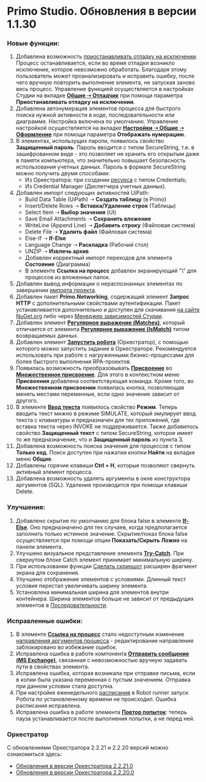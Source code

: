 # Primo Studio. Обновления в версии 1.1.30

### Новые функции:

1. Добавлена возможность [приостанавливать отладку на исключении](https://docs.primo-rpa.ru/primo-rpa/primo-studio/process/debug). Процесс останавливается, если во время отладки возникло исключение, которое невозможно обработать. Благодаря этому пользователь может проанализировать и исправить ошибку, после чего вручную повторить выполнение элемента, не запуская заново весь процесс. Управление функцией осуществляется в настройках Студии на вкладке [**Общие ➝ Отладчик**](https://docs.primo-rpa.ru/primo-rpa/primo-studio/settings#otladchik) при помощи параметра **Приостанавливать отладку на исключении**.
1. Добавлена автонумерация элементов процесса для быстрого поиска нужной активности в коде, последовательности или диаграмме. Настройка включена по умолчанию. Управление настройкой осуществляется на вкладке [**Настройки ➝ Общие ➝ Оформление**](https://docs.primo-rpa.ru/primo-rpa/primo-studio/settings#oformlenie) при помощи параметра **Отображать нумерацию**.
1. В элементах, использущих пароли, появилось свойство **Защищенный пароль**. Пароль вводится с типом SecureString, т.е. в зашифрованном виде - это позволяет не хранить его открытым даже в памяти компьютера, что значительно повышает безопасность использования учетных данных. Пароль в формате SecureString можно получить двумя способами:
    * Из Оркестратора: при создании [ресурса](https://docs.primo-rpa.ru/primo-rpa/orchestrator/basics/assets) с типом Credentials; 
    * Из Credential Manager (Диспетчера учетных данных).
1. Добавлен импорт следующих активностей UiPath:
   * Build Data Table (UiPath) ➝ **Создать таблицу** (в Primo) 
   * Insert/Delete Rows ➝ **Вставка/Удаление строк** (Таблицы)
   * Select Item ➝ **Выбор значения** (UI)
   * Save Email Attachments ➝ **Сохранить вложение**
   * WriteLine (Append Line) ➝ **Добавить строку** (Файловая система)
   * Delete File ➝ **Удалить файл** (Файловая система)
   * Else-If ➝ **If-Else**
   * Language Change ➝ **Раскладка** (Рабочий стол)
   * UNZIP ➝ **Извлечь архив**
   * Добавлен корректный импорт переходов для элемента **Состояние** (Диаграмма) 
   * В элементе **Ссылка на процесс** добавлен экранирующий "\\" для процессов из вложенных папок.
1. Добавлен вывод информации о нераспознанных элементах по завершении [импорта проекта](https://docs.primo-rpa.ru/primo-rpa/primo-studio/tools/import).
1. Добавлен пакет **Primo.Networking**, содержащий элемент **Запрос HTTP** с дополнительными свойствами аутентификации. Пакет устанавливается дополнительно и доступен для скачивания [на сайте NuGet.org](https://www.nuget.org/packages/Primo.Networking) либо через [Менеджер зависимостей Студии](https://docs.primo-rpa.ru/primo-rpa/primo-studio/projects/manage-dependencies#menedzher-zavisimostei).
1. Добавлен элемент [**Регулярное выражение (Matches)**](https://docs.primo-rpa.ru/primo-rpa/g_elements/osnovnye-elementy/els_data/els_data_strings/el_stringmatches), который отличается от элемента [**Регулярное выражение (IsMatch)**](https://docs.primo-rpa.ru/primo-rpa/g_elements/osnovnye-elementy/els_data/els_data_strings/el_regex) типом возвращаемых данных.
1. Добавлен элемент [**Запустить робота**](https://docs.primo-rpa.ru/primo-rpa/g_elements/osnovnye-elementy/orkestrator/els_process/el_invokerobot) (Оркестратор), с помощью которого можно запустить задание в Оркестраторе. Рекомендуется использовать при работе с нагруженными бизнес-процессами для более быстрого выполнения RPA-проектов.
1. Появилась возможность преобразовывать [**Присвоение**](https://docs.primo-rpa.ru/primo-rpa/g_elements/osnovnye-elementy/els_logic/el_logic_assign) во [**Множественное присвоение**](https://docs.primo-rpa.ru/primo-rpa/g_elements/osnovnye-elementy/els_logic/el_multipleassign). Для этого в контекстном меню **Присвоения** добавлена соответствующая команда. Кроме того, во **Множественном присвоении** появилась кнопка, позволяющая менять местами переменные, если одно значение зависит от другого. 
1. В элементе [**Ввод текста**](https://docs.primo-rpa.ru/primo-rpa/g_elements/osnovnye-elementy/els_uiinteraction/el_inputtext) появилось свойство **Режим**. Теперь вводить текст мижно в режиме SIMULATE, который эмулирует ввод текста с клавиатуры и предназначен для тех приложений, где вставка текста через INVOKE не поддерживается. Также добавилось свойство **Защищенный текст** c типом SecureString, которое имеет то же предназначение, что и **Защищенный пароль** из пункта 3.
1. Добавлена возможность поиска значения для процессов с типом **Только код**. Поиск доступен при нажатии кнопки **Найти** на вкладке меню **Общие**.
1. Добавлены горячие клавиши **Ctrl + H**, которые позволяют свернуть активный элемент процесса. 
1. Добавлена возможность удалять аргументы в окне конструктора аргументов (SQL). Удаление производится при помощи клавиши Delete.


### Улучшения:

1. Добавлено скрытие по умолчанию для блока false в элементе [**If-Else**](https://docs.primo-rpa.ru/primo-rpa/g_elements/osnovnye-elementy/els_logic/el_logic_ifelse). Оно предназначено для тех случаев, когда предполагается заполнить только истинное значение. Скрытие/показ блока false осуществляется при помощи опции **Показать/Скрыть Ложно** на панели элемента.
1. Улучшено визуальное представление элемента [**Try-Catch**](https://docs.primo-rpa.ru/primo-rpa/g_elements/osnovnye-elementy/els_logic/el_logic_trycatch). При свернутом блоке Catch элемент принимает минимальную ширину. 
3. При использовании функции [Сделать скриншот](https://docs.primo-rpa.ru/primo-rpa/primo-studio/process/elements#rabota-so-skrinshotami-vnutri-elementa) расширен фрагмент экрана для сохранения.
4. Улучшено отображение элементов с условиями. Длинный текст условия перестал увеличивать ширину элемента. 
5. Установлена минимальная ширина для элементов внутри контейнера. Ширина элементов больше не зависит от предыдущих элементов в [Последовательности](https://docs.primo-rpa.ru/primo-rpa/g_elements/osnovnye-elementy/els_diagramm/el_sequence).

### Исправленные ошибки:

1. В элементе [**Ссылка на процесс**](https://docs.primo-rpa.ru/primo-rpa/g_elements/osnovnye-elementy/els_logic/el_logic_link) стало недоступным изменение [направления аргументов процесса](https://docs.primo-rpa.ru/primo-rpa/primo-studio/process/variables#argumenty) - редактирование направления заблокировано во избежание ошибок.
1. Исправлена ошибка в работе компонента [**Отправить сообщение (MS Exchange)**](https://docs.primo-rpa.ru/primo-rpa/g_elements/osnovnye-elementy/els_mail/els_exchange/el_send), связанная с невозможностью вручную задавать пути в свойствах элемента.
1. Исправлена ошибка, которая возникала при отправке письма, если в копии была указана переменная с пустым значением. Отправка при данном условии стала доступна.
1. При настройке еженедельного [расписания](https://docs.primo-rpa.ru/primo-rpa/primo-robot-runner/modules/schedules) в Robot runner запуск Робота по установленному времени не происходил. Ошибка расписания исправлена.
1. Исправлена ошибка в работе элемента [**Повтор попыток**](https://docs.primo-rpa.ru/primo-rpa/g_elements/osnovnye-elementy/els_logic/el_retry): теперь пауза устанавливается после выполнения попытки, а не перед ней.


### Оркестратор

С обновлениями Оркестратора 2.2.21 и 2.2.20 версий можно ознакомиться здесь:
* [Обновления в версии Оркестратора 2.2.21.0](https://docs.primo-rpa.ru/primo-rpa/release-notes/orch/2.2.21)
* [Обновления в версии Оркестратора 2.2.20.0](https://docs.primo-rpa.ru/primo-rpa/release-notes/orch/2.2.20)



